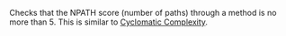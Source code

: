 
Checks that the NPATH score (number of paths) through a method is no more than 5. This is similar to [Cyclomatic Complexity](#cyclomaticcomplexity).
